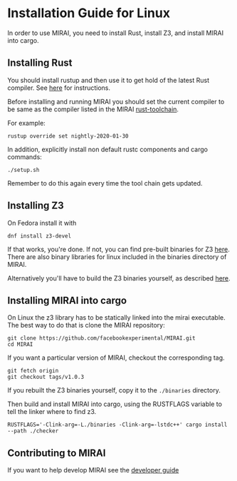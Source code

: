 # Installation Guide for Linux

In order to use MIRAI, you need to install Rust, install Z3, and install MIRAI into cargo.

## Installing Rust

You should install rustup and then use it to get hold of the latest Rust compiler.
See [here](https://doc.rust-lang.org/book/ch01-01-installation.html) for instructions.

Before installing and running MIRAI you should set the current compiler to be same as the compiler
listed in the MIRAI [rust-toolchain](https://github.com/facebookexperimental/MIRAI/blob/master/rust-toolchain).

For example:
```
rustup override set nightly-2020-01-30
```

In addition, explicitly install non default rustc components and cargo commands:
```
./setup.sh
```

Remember to do this again every time the tool chain gets updated.


## Installing Z3

On Fedora install it with
```
dnf install z3-devel
```

If that works, you're done. If not, you can find pre-built binaries for Z3 
[here](https://github.com/Z3Prover/z3/releases). There are also binary libraries
for linux included in the binaries directory of MIRAI.

Alternatively you'll have to build the Z3 binaries yourself, 
as described [here](https://github.com/facebookexperimental/MIRAI/blob/master/documentation/Z3AndLinux.md).

## Installing MIRAI into cargo

On Linux the z3 library has to be statically linked into the mirai executable. The best way to do that is
clone the MIRAI repository:

```
git clone https://github.com/facebookexperimental/MIRAI.git
cd MIRAI
```

If you want a particular version of MIRAI, checkout the corresponding tag.
```
git fetch origin
git checkout tags/v1.0.3
```

If you rebuilt the Z3 binaries yourself, copy it to the `./binaries` directory.

Then build and install MIRAI into cargo, using the RUSTFLAGS variable to tell the linker where to find z3.

```
RUSTFLAGS='-Clink-arg=-L./binaries -Clink-arg=-lstdc++' cargo install  --path ./checker
```

## Contributing to MIRAI

If you want to help develop MIRAI see the [developer guide](https://github.com/facebookexperimental/MIRAI/blob/master/documentation/DeveloperGuide.md)
